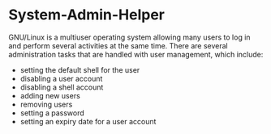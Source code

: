 # System-Admin-Helper
GNU/Linux is a multiuser operating system allowing many users to log in and perform several activities at the same time. 
There are several administration tasks that are handled with user management, which include:
- setting the default shell for the user
- disabling a user account
- disabling a shell account
- adding new users
- removing users
- setting a password
- setting an expiry date for a user account
